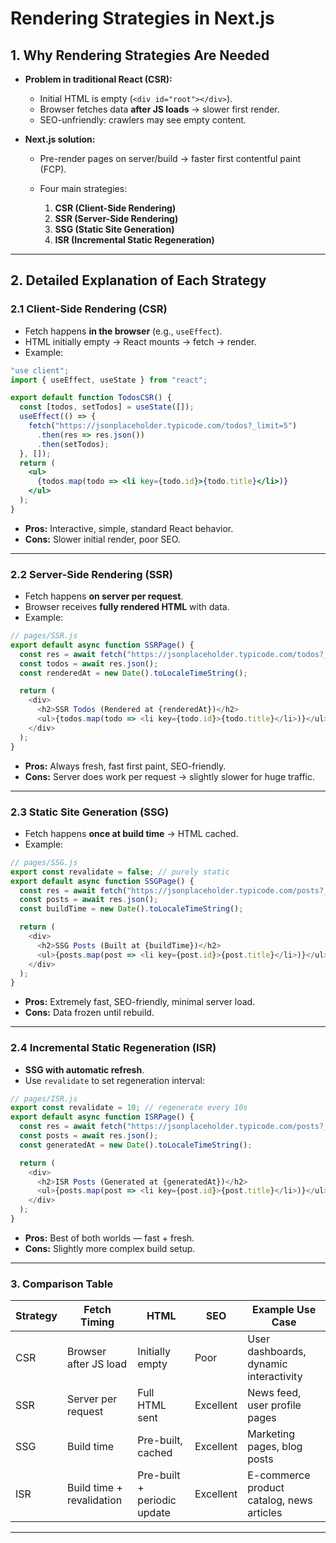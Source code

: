 
# **Rendering Strategies in Next.js**

## **1. Why Rendering Strategies Are Needed**

* **Problem in traditional React (CSR):**

  * Initial HTML is empty (`<div id="root"></div>`).
  * Browser fetches data **after JS loads** → slower first render.
  * SEO-unfriendly: crawlers may see empty content.

* **Next.js solution:**

  * Pre-render pages on server/build → faster first contentful paint (FCP).
  * Four main strategies:

    1. **CSR (Client-Side Rendering)**
    2. **SSR (Server-Side Rendering)**
    3. **SSG (Static Site Generation)**
    4. **ISR (Incremental Static Regeneration)**

---

## **2. Detailed Explanation of Each Strategy**

### **2.1 Client-Side Rendering (CSR)**

* Fetch happens **in the browser** (e.g., `useEffect`).
* HTML initially empty → React mounts → fetch → render.
* Example:

```jsx
"use client";
import { useEffect, useState } from "react";

export default function TodosCSR() {
  const [todos, setTodos] = useState([]);
  useEffect(() => {
    fetch("https://jsonplaceholder.typicode.com/todos?_limit=5")
      .then(res => res.json())
      .then(setTodos);
  }, []);
  return (
    <ul>
      {todos.map(todo => <li key={todo.id}>{todo.title}</li>)}
    </ul>
  );
}
```

* **Pros:** Interactive, simple, standard React behavior.
* **Cons:** Slower initial render, poor SEO.

---

### **2.2 Server-Side Rendering (SSR)**

* Fetch happens **on server per request**.
* Browser receives **fully rendered HTML** with data.
* Example:

```js
// pages/SSR.js
export default async function SSRPage() {
  const res = await fetch("https://jsonplaceholder.typicode.com/todos?_limit=5");
  const todos = await res.json();
  const renderedAt = new Date().toLocaleTimeString();

  return (
    <div>
      <h2>SSR Todos (Rendered at {renderedAt})</h2>
      <ul>{todos.map(todo => <li key={todo.id}>{todo.title}</li>)}</ul>
    </div>
  );
}
```

* **Pros:** Always fresh, fast first paint, SEO-friendly.
* **Cons:** Server does work per request → slightly slower for huge traffic.

---

### **2.3 Static Site Generation (SSG)**

* Fetch happens **once at build time** → HTML cached.
* Example:

```js
// pages/SSG.js
export const revalidate = false; // purely static
export default async function SSGPage() {
  const res = await fetch("https://jsonplaceholder.typicode.com/posts?_limit=5");
  const posts = await res.json();
  const buildTime = new Date().toLocaleTimeString();

  return (
    <div>
      <h2>SSG Posts (Built at {buildTime})</h2>
      <ul>{posts.map(post => <li key={post.id}>{post.title}</li>)}</ul>
    </div>
  );
}
```

* **Pros:** Extremely fast, SEO-friendly, minimal server load.
* **Cons:** Data frozen until rebuild.

---

### **2.4 Incremental Static Regeneration (ISR)**

* **SSG with automatic refresh**.
* Use `revalidate` to set regeneration interval:

```js
// pages/ISR.js
export const revalidate = 10; // regenerate every 10s
export default async function ISRPage() {
  const res = await fetch("https://jsonplaceholder.typicode.com/posts?_limit=5");
  const posts = await res.json();
  const generatedAt = new Date().toLocaleTimeString();

  return (
    <div>
      <h2>ISR Posts (Generated at {generatedAt})</h2>
      <ul>{posts.map(post => <li key={post.id}>{post.title}</li>)}</ul>
    </div>
  );
}
```

* **Pros:** Best of both worlds — fast + fresh.
* **Cons:** Slightly more complex build setup.

---

### **3. Comparison Table**

| Strategy | Fetch Timing              | HTML                        | SEO       | Example Use Case                          |
| -------- | ------------------------- | --------------------------- | --------- | ----------------------------------------- |
| CSR      | Browser after JS load     | Initially empty             | Poor      | User dashboards, dynamic interactivity    |
| SSR      | Server per request        | Full HTML sent              | Excellent | News feed, user profile pages             |
| SSG      | Build time                | Pre-built, cached           | Excellent | Marketing pages, blog posts               |
| ISR      | Build time + revalidation | Pre-built + periodic update | Excellent | E-commerce product catalog, news articles |

---


